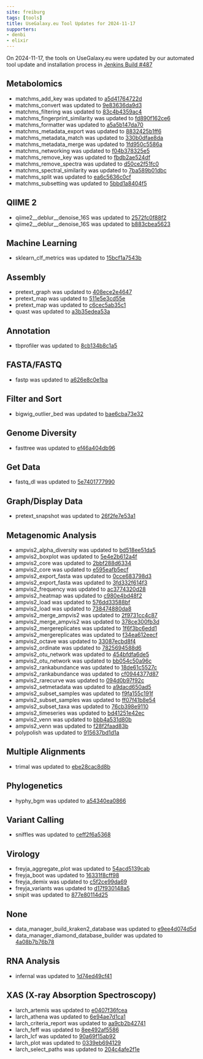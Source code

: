 ```yaml
---
site: freiburg
tags: [tools]
title: UseGalaxy.eu Tool Updates for 2024-11-17
supporters:
- denbi
- elixir
---
```


On 2024-11-17, the tools on UseGalaxy.eu were updated by our automated tool update and installation process in [Jenkins Build #487](https://build.galaxyproject.eu/job/usegalaxy-eu/job/install-tools/#487/)


## Metabolomics

- matchms_add_key was updated to [a5d41764722d](https://toolshed.g2.bx.psu.edu/view/recetox/matchms_add_key/a5d41764722d)
- matchms_convert was updated to [9e83636da9d3](https://toolshed.g2.bx.psu.edu/view/recetox/matchms_convert/9e83636da9d3)
- matchms_filtering was updated to [83c4b4359ac4](https://toolshed.g2.bx.psu.edu/view/recetox/matchms_filtering/83c4b4359ac4)
- matchms_fingerprint_similarity was updated to [fd890f162ce6](https://toolshed.g2.bx.psu.edu/view/recetox/matchms_fingerprint_similarity/fd890f162ce6)
- matchms_formatter was updated to [a5a5b147da70](https://toolshed.g2.bx.psu.edu/view/recetox/matchms_formatter/a5a5b147da70)
- matchms_metadata_export was updated to [8832425b1ff6](https://toolshed.g2.bx.psu.edu/view/recetox/matchms_metadata_export/8832425b1ff6)
- matchms_metadata_match was updated to [330b0dfae8da](https://toolshed.g2.bx.psu.edu/view/recetox/matchms_metadata_match/330b0dfae8da)
- matchms_metadata_merge was updated to [1fd950c5586a](https://toolshed.g2.bx.psu.edu/view/recetox/matchms_metadata_merge/1fd950c5586a)
- matchms_networking was updated to [f04b378325e5](https://toolshed.g2.bx.psu.edu/view/recetox/matchms_networking/f04b378325e5)
- matchms_remove_key was updated to [fbdb2ae524df](https://toolshed.g2.bx.psu.edu/view/recetox/matchms_remove_key/fbdb2ae524df)
- matchms_remove_spectra was updated to [d50ce2f51fc0](https://toolshed.g2.bx.psu.edu/view/recetox/matchms_remove_spectra/d50ce2f51fc0)
- matchms_spectral_similarity was updated to [7ba589b01dbc](https://toolshed.g2.bx.psu.edu/view/recetox/matchms_spectral_similarity/7ba589b01dbc)
- matchms_split was updated to [ea6c5636c0cf](https://toolshed.g2.bx.psu.edu/view/recetox/matchms_split/ea6c5636c0cf)
- matchms_subsetting was updated to [5bbd1a8404f5](https://toolshed.g2.bx.psu.edu/view/recetox/matchms_subsetting/5bbd1a8404f5)

## QIIME 2

- qiime2__deblur__denoise_16S was updated to [2572fc0f88f2](https://toolshed.g2.bx.psu.edu/view/q2d2/qiime2__deblur__denoise_16S/2572fc0f88f2)
- qiime2__deblur__denoise_16S was updated to [b883cbea5623](https://toolshed.g2.bx.psu.edu/view/q2d2/qiime2__deblur__denoise_16S/b883cbea5623)

## Machine Learning

- sklearn_clf_metrics was updated to [15bcf1a7543b](https://toolshed.g2.bx.psu.edu/view/bgruening/sklearn_clf_metrics/15bcf1a7543b)

## Assembly

- pretext_graph was updated to [408ece2e4647](https://toolshed.g2.bx.psu.edu/view/iuc/pretext_graph/408ece2e4647)
- pretext_map was updated to [511e5e3cd55e](https://toolshed.g2.bx.psu.edu/view/iuc/pretext_map/511e5e3cd55e)
- pretext_map was updated to [c6cec5ab35c1](https://toolshed.g2.bx.psu.edu/view/iuc/pretext_map/c6cec5ab35c1)
- quast was updated to [a3b35edea53a](https://toolshed.g2.bx.psu.edu/view/iuc/quast/a3b35edea53a)

## Annotation

- tbprofiler was updated to [8cb134b8c1a5](https://toolshed.g2.bx.psu.edu/view/iuc/tbprofiler/8cb134b8c1a5)

## FASTA/FASTQ

- fastp was updated to [a626e8c0e1ba](https://toolshed.g2.bx.psu.edu/view/iuc/fastp/a626e8c0e1ba)

## Filter and Sort

- bigwig_outlier_bed was updated to [bae6cba73e32](https://toolshed.g2.bx.psu.edu/view/iuc/bigwig_outlier_bed/bae6cba73e32)

## Genome Diversity

- fasttree was updated to [ef46a404db96](https://toolshed.g2.bx.psu.edu/view/iuc/fasttree/ef46a404db96)

## Get Data

- fastq_dl was updated to [5e7401777990](https://toolshed.g2.bx.psu.edu/view/iuc/fastq_dl/5e7401777990)

## Graph/Display Data

- pretext_snapshot was updated to [26f2fe7e53a1](https://toolshed.g2.bx.psu.edu/view/iuc/pretext_snapshot/26f2fe7e53a1)

## Metagenomic Analysis

- ampvis2_alpha_diversity was updated to [bd518ee51da5](https://toolshed.g2.bx.psu.edu/view/iuc/ampvis2_alpha_diversity/bd518ee51da5)
- ampvis2_boxplot was updated to [5e4e2b612a4f](https://toolshed.g2.bx.psu.edu/view/iuc/ampvis2_boxplot/5e4e2b612a4f)
- ampvis2_core was updated to [2bbf288d6334](https://toolshed.g2.bx.psu.edu/view/iuc/ampvis2_core/2bbf288d6334)
- ampvis2_core was updated to [e595eafb5ecf](https://toolshed.g2.bx.psu.edu/view/iuc/ampvis2_core/e595eafb5ecf)
- ampvis2_export_fasta was updated to [0cce683798d3](https://toolshed.g2.bx.psu.edu/view/iuc/ampvis2_export_fasta/0cce683798d3)
- ampvis2_export_fasta was updated to [3fd332f614f3](https://toolshed.g2.bx.psu.edu/view/iuc/ampvis2_export_fasta/3fd332f614f3)
- ampvis2_frequency was updated to [ac3774320d28](https://toolshed.g2.bx.psu.edu/view/iuc/ampvis2_frequency/ac3774320d28)
- ampvis2_heatmap was updated to [c980e4bd48f2](https://toolshed.g2.bx.psu.edu/view/iuc/ampvis2_heatmap/c980e4bd48f2)
- ampvis2_load was updated to [576dd33588bf](https://toolshed.g2.bx.psu.edu/view/iuc/ampvis2_load/576dd33588bf)
- ampvis2_load was updated to [738474880da8](https://toolshed.g2.bx.psu.edu/view/iuc/ampvis2_load/738474880da8)
- ampvis2_merge_ampvis2 was updated to [2f9731cc4c87](https://toolshed.g2.bx.psu.edu/view/iuc/ampvis2_merge_ampvis2/2f9731cc4c87)
- ampvis2_merge_ampvis2 was updated to [378ce300fb3d](https://toolshed.g2.bx.psu.edu/view/iuc/ampvis2_merge_ampvis2/378ce300fb3d)
- ampvis2_mergereplicates was updated to [1f6f3bc6edd1](https://toolshed.g2.bx.psu.edu/view/iuc/ampvis2_mergereplicates/1f6f3bc6edd1)
- ampvis2_mergereplicates was updated to [f34ea612eecf](https://toolshed.g2.bx.psu.edu/view/iuc/ampvis2_mergereplicates/f34ea612eecf)
- ampvis2_octave was updated to [33087ecbd8f4](https://toolshed.g2.bx.psu.edu/view/iuc/ampvis2_octave/33087ecbd8f4)
- ampvis2_ordinate was updated to [7825694588d6](https://toolshed.g2.bx.psu.edu/view/iuc/ampvis2_ordinate/7825694588d6)
- ampvis2_otu_network was updated to [454bfdfa6de5](https://toolshed.g2.bx.psu.edu/view/iuc/ampvis2_otu_network/454bfdfa6de5)
- ampvis2_otu_network was updated to [bb054c50a96c](https://toolshed.g2.bx.psu.edu/view/iuc/ampvis2_otu_network/bb054c50a96c)
- ampvis2_rankabundance was updated to [18de61c5527c](https://toolshed.g2.bx.psu.edu/view/iuc/ampvis2_rankabundance/18de61c5527c)
- ampvis2_rankabundance was updated to [cf0944377d87](https://toolshed.g2.bx.psu.edu/view/iuc/ampvis2_rankabundance/cf0944377d87)
- ampvis2_rarecurve was updated to [094d0b97f92c](https://toolshed.g2.bx.psu.edu/view/iuc/ampvis2_rarecurve/094d0b97f92c)
- ampvis2_setmetadata was updated to [a9dacd650ad5](https://toolshed.g2.bx.psu.edu/view/iuc/ampvis2_setmetadata/a9dacd650ad5)
- ampvis2_subset_samples was updated to [f9fa155c191f](https://toolshed.g2.bx.psu.edu/view/iuc/ampvis2_subset_samples/f9fa155c191f)
- ampvis2_subset_samples was updated to [ff07f41b8e54](https://toolshed.g2.bx.psu.edu/view/iuc/ampvis2_subset_samples/ff07f41b8e54)
- ampvis2_subset_taxa was updated to [76cb398e9110](https://toolshed.g2.bx.psu.edu/view/iuc/ampvis2_subset_taxa/76cb398e9110)
- ampvis2_timeseries was updated to [bd41251e42ec](https://toolshed.g2.bx.psu.edu/view/iuc/ampvis2_timeseries/bd41251e42ec)
- ampvis2_venn was updated to [bbb4a531d80b](https://toolshed.g2.bx.psu.edu/view/iuc/ampvis2_venn/bbb4a531d80b)
- ampvis2_venn was updated to [f28f2faad83b](https://toolshed.g2.bx.psu.edu/view/iuc/ampvis2_venn/f28f2faad83b)
- polypolish was updated to [915637bd1d1a](https://toolshed.g2.bx.psu.edu/view/iuc/polypolish/915637bd1d1a)

## Multiple Alignments

- trimal was updated to [ebe28cac8d8b](https://toolshed.g2.bx.psu.edu/view/iuc/trimal/ebe28cac8d8b)

## Phylogenetics

- hyphy_bgm was updated to [a54340ea0866](https://toolshed.g2.bx.psu.edu/view/iuc/hyphy_bgm/a54340ea0866)

## Variant Calling

- sniffles was updated to [ceff2f6a5368](https://toolshed.g2.bx.psu.edu/view/iuc/sniffles/ceff2f6a5368)

## Virology

- freyja_aggregate_plot was updated to [54acd5139cab](https://toolshed.g2.bx.psu.edu/view/iuc/freyja_aggregate_plot/54acd5139cab)
- freyja_boot was updated to [16331f8cff98](https://toolshed.g2.bx.psu.edu/view/iuc/freyja_boot/16331f8cff98)
- freyja_demix was updated to [c5f2ce99da69](https://toolshed.g2.bx.psu.edu/view/iuc/freyja_demix/c5f2ce99da69)
- freyja_variants was updated to [d17f930148a5](https://toolshed.g2.bx.psu.edu/view/iuc/freyja_variants/d17f930148a5)
- snipit was updated to [877e80114d25](https://toolshed.g2.bx.psu.edu/view/iuc/snipit/877e80114d25)

## None

- data_manager_build_kraken2_database was updated to [e9ee4d074d5d](https://toolshed.g2.bx.psu.edu/view/iuc/data_manager_build_kraken2_database/e9ee4d074d5d)
- data_manager_diamond_database_builder was updated to [4a08b7b76b78](https://toolshed.g2.bx.psu.edu/view/iuc/data_manager_diamond_database_builder/4a08b7b76b78)

## RNA Analysis

- infernal was updated to [1d74ed49cf41](https://toolshed.g2.bx.psu.edu/view/bgruening/infernal/1d74ed49cf41)

## XAS (X-ray Absorption Spectroscopy)

- larch_artemis was updated to [e0407f36fcea](https://toolshed.g2.bx.psu.edu/view/muon-spectroscopy-computational-project/larch_artemis/e0407f36fcea)
- larch_athena was updated to [6e94ae7d1ca1](https://toolshed.g2.bx.psu.edu/view/muon-spectroscopy-computational-project/larch_athena/6e94ae7d1ca1)
- larch_criteria_report was updated to [aa9cb2b42741](https://toolshed.g2.bx.psu.edu/view/muon-spectroscopy-computational-project/larch_criteria_report/aa9cb2b42741)
- larch_feff was updated to [8ee492af5586](https://toolshed.g2.bx.psu.edu/view/muon-spectroscopy-computational-project/larch_feff/8ee492af5586)
- larch_lcf was updated to [90a69f15ab92](https://toolshed.g2.bx.psu.edu/view/muon-spectroscopy-computational-project/larch_lcf/90a69f15ab92)
- larch_plot was updated to [0339eb694129](https://toolshed.g2.bx.psu.edu/view/muon-spectroscopy-computational-project/larch_plot/0339eb694129)
- larch_select_paths was updated to [204c4afe2f1e](https://toolshed.g2.bx.psu.edu/view/muon-spectroscopy-computational-project/larch_select_paths/204c4afe2f1e)

